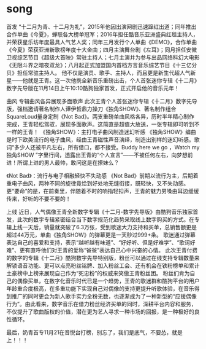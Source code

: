 # song

 
首发
“十二月为青、十二月为礼”，2015年他因出演网剧迅速蹿红出道；同年推出合作单曲《今夏》，蝉联各大榜单冠军；2016年担任酷音乐亚洲盛典红毯主持人，并荣获星乐坊年度最具人气艺人奖；同年三月发行个人单曲《DEMO》，合作单曲《今夏》荣获亚洲新歌榜年度十大金曲；四月主演舞台剧《左耳》；同月担任安徽卫视综艺节目《超级大首映》常驻主持人；七月主演并为参与出品网络科幻大电影《无限斗界之暗夜双龙》；八月起正式加盟国内首档方言音乐综艺节目《十三亿分贝》担任常驻主持人。
他不仅是演员、歌手、主持人，而且更是新生代超人气新星——他就是王青。这一次他携全新音乐重磅出击，个人首张迷你专辑《十二月》数字先导版在11月14日上午10:10酷狗独家首发，正式开启他的音乐元年！


 
曲风
专辑曲风各异展现多面歌声
此次王青个人首张迷你专辑《十二月》数字先导版，强档邀请著名制作人谭伊哲鼎力操刀《独角SHOW》、著名制作组合SquareLoud量身定制《Not Bad》。两支重磅单曲风格各异，历时半年精心制作完成，王青轻松驾驭，展现多面歌声。这简直是超值大放送，一张专辑即可听到不一样的王青！
《独角SHOW》：主打电子曲风制造迷幻听感
《独角SHOW》编曲是时下欧美流行的电子曲风，经由王青磁性声音演绎，制造出别样的迷幻听感。歌词“多少人还被平凡左右，所有借口，都不接受。Buddy here we go ，Watch my 独角SHOW ”字里行间，透露出王青的“个人宣言”——不被任何左右，向梦想前进！所谓上进的男人最帅，敢问这是在撩妹么？

《Not Bad》：流行与电子相融轻快不失动感
《Not Bad》前期以流行为主，后期着重电子曲风，两种不同的旋律竟恰到好处地无缝衔接，既轻快，又不失动感。更“要命”的是，在前奏里，伴随着不时的响指轻扣声，王青的魅力男嗓由耳边缓缓传来，好听的不要不要的！


 
上线
近日，人气偶像王青全新数字专辑《十二月-数字先导版》由酷狗音乐独家首发，此次的数字专辑紧密结合当下数字规范化趋势采取线上数字购买的方式。在专辑上线一天后，销量就突破了6.3万张，受到歌迷大力支持和买单，总销售额更是超过44万元，单曲《独角SHOW》的弹幕更是一天秒过999+条。
歌迷通过弹幕表达自己的喜爱和支持，表示“越听越有味道”、“好好听、但是好难学”、“歌词好难”、更有直呼他们对王青的爱称“爸爸”表达自己心中兴奋的心情。
此次王青付费的数字的专辑《十二月》酷狗数字先导特别版，粉丝可以通过在线支持专辑数量来解锁语音功能、更可以点亮粉丝铭牌、加入粉丝工会、还有机会在铁粉榜单和累计土豪榜中上榜来展现自己作为“死忠粉”的权威来笑傲王青粉丝团。
粉丝们肯为自己的偶像买单，在数字化音乐时代已是一个趋势，王青的歌迷群和酷狗平台的用户年龄重合度极高，在多重功能下实现自己对偶像的支持更提升听歌体验，在音乐得到推广的同时更会为新人歌手实力全粉无数，也逐渐成为了一种新型的“应援偶像行为”。由此看来，数字音乐在借力粉丝经济买单的同时，深耕平台内容和服务，不仅提升了歌曲版权的价值，潜在更为艺人寻求一种市场的回报，是一种极好的良性循环。

最后，奶青首专11月21在音悦台打榜，别忘了，我们是底气，不要怂，就是上！！！
